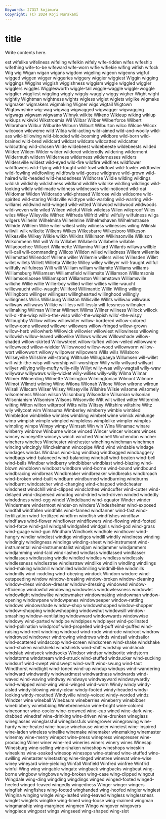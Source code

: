 ```yaml
---
Keywords: 27317 kojimura
Copyright: (C) 2024 Koji Murakami
---
```


# title

Write contents here.



est wifelike wifeliness wifeling
wifelkin wifely wife-ridden wifes wifeship wifething wife-to-be wifeward wife-worn wifie
wifiekie wifing wifish wifock Wig wig Wigan wigan wigans wigdom
wigeling wigeon wigeons wigful wigged wiggen wigger wiggeries wiggery wiggier
wiggiest Wiggin wigging wiggings Wiggins wiggish wiggishness wiggism wiggle wiggled
wiggler wigglers wiggles Wigglesworth wiggle-tail wiggle-waggle wiggle-woggle wigglier wiggliest wiggling
wiggly wiggly-waggly wiggy wigher Wight wight wightly Wightman wightness wights
wigless wiglet wiglets wiglike wigmake wigmaker wigmakers wigmaking Wigner wigs
wigtail Wigtown Wigtownshire wig-wag wigwag wigwagged wigwagger wigwagging wigwags wigwam
wigwams Wihnyk wiikite Wikeno Wikieup wiking wikiup wikiups wikiwiki Wikstroemia
Wil Wilbar Wilber Wilberforce Wilbert Wilbraham Wilbur Wilburite Wilburn Wilburt
Wilburton wilco Wilcoe Wilcox wilcoxon wilcweme wild Wilda wild-acting wild-aimed
wild-and-woolly wild-ass wild-billowing wild-blooded wild-booming wildbore wild-born wild-brained wild-bred wildcard
wildcat wildcats wildcatted wildcatter wildcatting wild-chosen Wilde wildebeest wildebeeste wildebeests
wilded Wildee Wilden Wilder wilder wildered wilderedly wildering wilderment Wildermuth
wildern Wilderness wilderness wildernesses wilders Wildersville wildest wild-eyed wild-fire wildfire
wildfires wildflower wildflowers wild-flying wild-fought wild-fowl wildfowl wild-fowler wildfowler wild-fowling
wildfowling wildfowls wild-goose wildgrave wild-grown wild-haired wild-headed wild-headedness Wildhorse Wildie
wilding wildings wildish wildishly wildishness wildland wildlife wildlike wildling wildlings
wild-looking wildly wild-made wildness wildnesses wild-notioned wild-oat Wildomar Wildon Wildorado
wild-phrased Wildrose wilds wildsome wild-spirited wild-staring Wildsville wildtype wild-warbling wild-warring
wild-williams wildwind wild-winged wild-witted Wildwood wildwood wildwoods wild-woven wile wiled
Wileen wileful Wilek wileless Wilen wileproof Wiles wiles Wiley Wileyville
Wilfred Wilfreda Wilfrid wilful wilfully wilfulness wilga wilgers Wilhelm Wilhelmina
Wilhelmine Wilhelmshaven Wilhelmstrasse Wilhide Wilhlem Wilie wilier wiliest wilily wiliness
wilinesses wiling Wilinski wiliwili wilk wilkeite Wilkens Wilkes Wilkesbarre Wilkesboro
Wilkeson Wilkesville Wilkey Wilkie wilkin Wilkins Wilkinson Wilkinsonville Wilkison Wilkommenn
Will will Willa Willabel Willabella Willabelle willable Willacoochee Willaert Willamette
Willamina Willard Willards willawa willble will-call will-commanding Willcox Willdon willed
willedness Willem willemite Willemstad Willendorf Willene willer Willernie willers willes
Willesden Willet willet willets Willett Willetta Willette Willey willey willeyer
will-fraught willful willfully willfulness Willi willi William william williamite Williams
williams Williamsburg Williamsen Williamsfield williamsite Williamson Williamsonia Williamsoniaceae Williamsport Williamston
Williamstown Williamsville williche Willie willie Willie-boy willied willier willies willie-waucht
williewaucht willie-waught Williford Willimantic Willin Willing willing Willingboro willinger willingest
willinghearted willinghood willingly willingness Willis Willisburg Williston Willisville Willits williwau
williwaus williwaw williwaws Willkie will-less will-lessly will-lessness willmaker willmaking Willman
Willmar Willmert Willms Willner willness Willock willock will-o'-the-wisp will-o-the-wisp willo'-the-wispish
willo'-the-wispy Willoughby Willow willow willowbiter willow-bordered willow-colored willow-cone willowed willower
willowers willow-fringed willow-grown willow-herb willowherb Willowick willowier willowiest willowiness willowing
willowish willow-leaved willowlike Willows willows Willowshade willow-shaded willow-skirted Willowstreet willow-tufted
willow-veiled willowware willowweed willow-wielder Willowwood willow-wood willowworm willow-wort willowwort willowy
willpower willpowers Wills wills Willsboro Willseyville Willshire will-strong Willtrude Willugbaeya
Willumsen will-willet will-with-the-wisp will-worship will-worshiper Willy willy willyard willyart willyer
willying willy-mufty willy-nilly Willyt willy-waa willy-wagtail willy-waw willywaw willywaws willy-wicket
willy-willies willy-willy Wilma Wilmar Wilmer Wilmerding Wilmette Wilmington Wilmingtonian Wilmont
Wilmore Wilmot Wilmott wilning Wilno Wilona Wilonah Wilone Wilow wilrone
wilroun Wilsall Wilscam Wilser Wilsey Wilseyville Wilshire Wilsie wilsome wilsomely
wilsomeness Wilson wilson Wilsonburg Wilsondale Wilsonian wilsonian Wilsonianism Wilsonism Wilsons
Wilsonville Wilt wilt wilted wilter Wilterdink wilting Wilton wilton wiltproof
Wilts wilts Wiltsey Wiltshire wiltshire Wiltz wily wilycoat wim Wimauma
Wimberley wimberry wimble wimbled Wimbledon wimblelike wimbles wimbling wimbrel wime
wimick wimlunge wimp wimpish wimple wimpled wimpleless wimplelike wimpler wimples
wimpling wimps Wimpy wimpy Wimsatt Win win Wina Winamac winare
winberry winbrow Winburne wince winced Wincer wincer wincers winces wincey
winceyette winceys winch winched Winchell Winchendon wincher winchers winches Winchester
winchester winching winchman winchmen wincing wincingly Winckelmann wincopipe Wind wind
windable windage windages windas Windaus wind-bag windbag windbagged windbaggery windbags
wind-balanced wind-balancing windball wind-beaten wind-bell wind-bells Windber windberry windbibber windblast
wind-blazing wind-blown windblown windboat windbore wind-borne wind-bound windbound windbracing windbreak
Windbreaker windbreaker windbreaks windbroach wind-broken wind-built windburn windburned windburning windburns
windburnt windcatcher wind-changing wind-chapped windcheater windchest windchill wind-clipped windclothes windcuffer
wind-cutter wind-delayed wind-dispersed winddog wind-dried wind-driven winded windedly windedness wind-egg
windel Windelband wind-equator Winder winder Windermere windermost winder-on winders Windesheimer
wind-exposed windfall windfallen windfalls wind-fanned windfanner wind-fast wind-fertilization wind-fertilized windfirm
windfish windfishes windflaw windflaws wind-flower windflower windflowers wind-flowing wind-footed wind-force
wind-gall windgall windgalled windgalls wind-god wind-grass wind-guage wind-gun Windham Windhoek
windhole windhover wind-hungry windier windiest windigo windigos windill windily windiness
winding windingly windingness windings winding-sheet wind-instrument wind-instrumental wind-instrumentalist windjam windjammer
windjammers windjamming wind-laid wind-lashed windlass windlassed windlasser windlasses windlassing windle
windled windles windless windlessly windlessness windlestrae windlestraw windlike windlin windling
windlings wind-making windmill windmilled windmilling windmill-like windmills windmilly wind-nodding wind-obeying
windock Windom windore wind-outspeeding window window-breaking window-broken window-cleaning window-dress window-dresser
window-dressing windowed window-efficiency windowful windowing windowless windowlessness windowlet windowlight windowlike
windowmaker windowmaking windowman window-opening windowpane windowpanes windowpeeper window-rattling windows windowshade
window-shop windowshopped window-shopper window-shopping windowshopping windowshut windowsill window-smashing window-ventilating windowward
windowwards windowwise windowy wind-parted windpipe windpipes windplayer wind-pollinated wind-pollination windproof
wind-propelled wind-puff wind-puffed wind-raising wind-rent windring windroad wind-rode windrode windroot
windrow windrowed windrower windrowing windrows winds windsail windsailor wind-scattered windscoop
wind-screen windscreen wind-shake windshake wind-shaken windshield windshields wind-shift windship windshock
windslab windsock windsocks Windsor windsor windsorite windstorm windstorms windstream wind-struck
wind-stuffed windsucker wind-sucking windsurf wind-swept windswept wind-swift wind-swung wind-taut Windthorst
windtight wind-toned wind-up windup windups wind-wandering windward windwardly windwardmost windwardness
windwards wind-waved wind-waving windway windways windwayward windwaywardly wind-whipped wind-wing wind-winged
wind-worn Windy windy windy-aisled windy-blowing windy-clear windy-footed windy-headed windy-looking windy-mouthed
Windyville windy-voiced windy-worded windz Windzer wine wineball Winebaum wineberries wineberry
winebibber winebibbery winebibbing Winebrennerian wine-bright wine-colored wineconner wine-cooler wine-crowned wine-cup
wined wine-dark wine-drabbed winedraf wine-drinking wine-driven wine-drunken wineglass wineglasses wineglassful
wineglassfuls winegrower winegrowing wine-hardy wine-heated wine-house winehouse wineier wineiest wine-inspired
wine-laden wineless winelike winemake winemaker winemaking winemaster winemay wine-merry winepot
wine-press winepress winepresser wine-producing Winer winer wine-red wineries winers winery
wines Winesap Winesburg wine-selling wine-shaken wineshop wineshops wineskin wineskins wine-soaked
winesop winesops wine-stained wine-stuffed wine-swilling winetaster winetasting wine-tinged winetree winevat
wine-wise winey wineyard wine-yielding Winfall Winfield Winfred winfree Winfrid winful
Wing wing wingable wingate wingback wingbacks wingbeat wing-borne wingbow wingbows
wing-broken wing-case wing-clipped wingcut Wingdale wing-ding wingding wingdings winged winged-footed
winged-heeled winged-leaved wingedly wingedness Winger winger wingers wingfish wingfishes wing-footed
winghanded wing-hoofed wingier wingiest Wingina winging wingle wing-leafed wing-leaved wingless
winglessness winglet winglets winglike wing-limed wing-loose wing-maimed wingman wingmanship wing-margined
wingmen Wingo wingover wingovers wingpiece wingpost wings wingseed wing-shaped wing-slot
